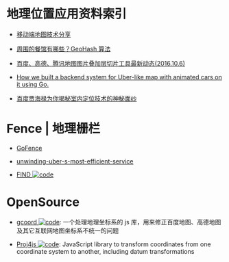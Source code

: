 # 地理位置应用资料索引

- [移动端地图技术分享 ](http://mp.weixin.qq.com/s?__biz=MzA4ODIxMzg5MQ==&mid=406083216&idx=1&sn=cc9066bca24bd748cb03b5ad6b14547d&scene=23&srcid=03226lqosNOexcqmvQ4vMOcD#rd)

- [周围的餐馆有哪些？GeoHash 算法 ](http://mp.weixin.qq.com/s?__biz=MzA4ODIxMzg5MQ==&mid=2653995787&idx=1&sn=caf29e696f0926fd3549f28b7949f951&scene=23&srcid=0516sku5Y6tLMpTORg1bagbu#rd)

- [百度、高德、腾讯地图图片叠加层切片工具最新动态(2016.10.6) ](http://blog.csdn.net/bq_cui/article/details/47372005)

- [How we built a backend system for Uber-like map with animated cars on it using Go.](http://6me.us/ZkF)

- [百度贾海禄为你揭秘室内定位技术的神秘面纱](http://www.infoq.com/cn/articles/baidu-indoor-positioning-system)

# Fence | 地理栅栏

- [GoFence](https://github.com/buckhx/gofence)

- [unwinding-uber-s-most-efficient-service](https://medium.com/@buckhx/unwinding-uber-s-most-efficient-service-406413c5871d#.5qf73ryu1)

- [FIND ![code](https://shorturl.at/dlxyK)](https://github.com/schollz/find)

# OpenSource

- [gcoord ![code](https://shorturl.at/dlxyK)](https://github.com/hujiulong/gcoord): 一个处理地理坐标系的 js 库，用来修正百度地图、高德地图及其它互联网地图坐标系不统一的问题

- [Proj4js ![code](https://shorturl.at/dlxyK)](https://github.com/proj4js/proj4js): JavaScript library to transform coordinates from one coordinate system to another, including datum transformations
